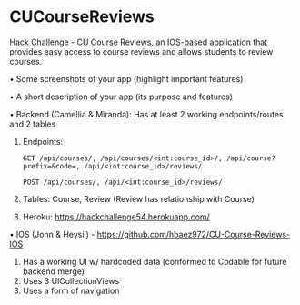 # CUCourseReviews
Hack Challenge - CU Course Reviews, an IOS-based application that provides easy access to course reviews and allows students to review courses.

• Some screenshots of your app (highlight important features)

• A short description of your app (its purpose and features)

• Backend (Camellia & Miranda): Has at least 2 working endpoints/routes and 2 tables 

1. Endpoints: 

       GET /api/courses/, /api/courses/<int:course_id>/, /api/course?prefix=&code=, /api/<int:course_id>/reviews/

       POST /api/courses/, /api/<int:course_id>/reviews/
2. Tables: Course, Review (Review has relationship with Course)
3. Heroku: https://hackchallenge54.herokuapp.com/

• IOS (John & Heysil) - https://github.com/hbaez972/CU-Course-Reviews-IOS

1. Has a working UI w/ hardcoded data (conformed to Codable for future backend merge)
2. Uses 3 UICollectionViews
3. Uses a form of navigation
